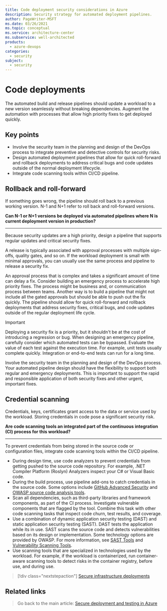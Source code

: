 ```yaml
---
title: Code deployment security considerations in Azure
description: Security strategy for automated deployment pipelines. 
author: PageWriter-MSFT
ms.date: 03/26/2021
ms.topic: conceptual
ms.service: architecture-center
ms.subservice: well-architected
products:
  - azure-devops
categories:
  - security
subject: 
  - security
---
```


# Code deployments

The automated build and release pipelines should update a workload to a new version seamlessly without breaking dependencies. Augment the automation with processes that allow high priority fixes to get deployed quickly.

## Key points

- Involve the security team in the planning and design of the DevOps process to integrate preventive and detective controls for security risks.
- Design automated deployment pipelines that allow for quick roll-forward and rollback deployments to address critical bugs and code updates outside of the normal deployment lifecycle.
- Integrate code scanning tools within CI/CD pipeline.

## Rollback and roll-forward

If something goes wrong, the pipeline should roll back to a previous working version. N-1 and N+1 refer to roll back and roll-forward versions.

**Can N-1 or N+1 versions be deployed via automated pipelines where N is current deployment version in production?**
***

Because security updates are a high priority, design a pipeline that supports regular updates and critical security fixes. 

A release is typically associated with approval processes with multiple sign-offs, quality gates, and so on. If the workload deployment is small with minimal approvals, you can usually use the same process and pipeline to release a security fix.   
    
An approval process that is complex and takes a significant amount of time can delay a fix. Consider building an emergency process to accelerate high priority fixes. The process might be business and, or communication process between teams. Another way is to build a pipeline that might not include all the gated approvals but should be able to push out the fix quickly. The pipeline should allow for quick roll-forward and rollback deployments that address security fixes, critical bugs, and code updates outside of the regular deployment life cycle.

> [!IMPORTANT]
> Deploying a security fix is a priority, but it shouldn't be at the cost of introducing a regression or bug. When designing an emergency pipeline, carefully consider which automated tests can be bypassed. Evaluate the value of each test against the execution time. For example, unit tests usually complete quickly. Integration or end-to-end tests can run for a long time.

Involve the security team in the planning and design of the DevOps process. Your automated pipeline design should have the flexibility to support both regular and emergency deployments. This is important to support the rapid and responsible application of both security fixes and other urgent, important fixes. 

## Credential scanning
Credentials, keys, certificates grant access to the data or service used by the workload. Storing credentials in code pose a significant security risk.

**Are code scanning tools an integrated part of the continuous integration (CI) process for this workload?**
***
To prevent credentials from being stored in the source code or configuration files, integrate code scanning tools within the CI/CD pipeline. 
- During design time, use code analyzers to prevent credentials from getting pushed to the source code repository. For example, .NET Compiler Platform (Roslyn) Analyzers inspect your C# or Visual Basic code. 
- During the build process, use pipeline add-ons to catch credentials in the source code. Some options include [GitHub Advanced Security](https://docs.github.com/en/github/getting-started-with-github/about-github-advanced-security) and [OWASP source code analysis tools](https://owasp.org/www-community/Source_Code_Analysis_Tools).
- Scan all dependencies, such as third-party libraries and framework components, as part of the CI process. Investigate vulnerable components that are flagged by the tool. Combine this task with other code scanning tasks that inspect code churn, test results, and coverage.
- Use a combination of dynamic application security testing (DAST) and static application security testing (SAST). DAST tests the application while its in use. SAST scans the source code and detects vulnerabilities based on its design or implementation. Some technology options are provided by OWASP. For more information, see [SAST Tools](https://owasp.org/www-community/Source_Code_Analysis_Tools) and [Vulnerability Scanning Tools](https://owasp.org/www-community/Vulnerability_Scanning_Tools).
- Use scanning tools that are specialized in technologies used by the workload. For example, if the workload is containerized, run container-aware scanning tools to detect risks in the container registry, before use, and during use.

> [!div class="nextstepaction"]
> [Secure infrastructure deployments](./deploy-infrastructure.md)

## Related links


> Go back to the main article: [Secure deployment and testing in Azure](deploy.md)
